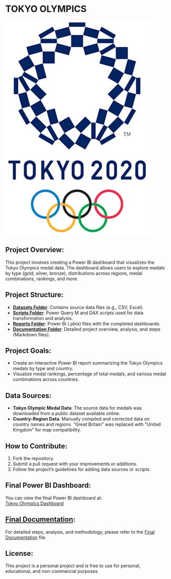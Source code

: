 # TOKYO OLYMPICS

![Tokyo Olympics](Documentation/media/4.jpg)

## Project Overview:
This project involves creating a Power BI dashboard that visualizes the Tokyo Olympics medal data. The dashboard allows users to explore medals by type (gold, silver, bronze), distributions across regions, medal combinations, rankings, and more.

## Project Structure:
- **[Datasets Folder](./Datasets/)**: Contains source data files (e.g., CSV, Excel).
- **[Scripts Folder](./Scripts/)**: Power Query M and DAX scripts used for data transformation and analysis.
- **[Reports Folder](./Reports/)**: Power BI (.pbix) files with the completed dashboards.
- **[Documentation Folder](./Documentation/)**: Detailed project overview, analysis, and steps (Markdown files).

## Project Goals:
- Create an interactive Power BI report summarizing the Tokyo Olympics medals by type and country.
- Visualize medal rankings, percentage of total medals, and various medal combinations across countries.

## Data Sources:
- **Tokyo Olympic Medal Data**: The source data for medals was downloaded from a public dataset available online.
- **Country-Region Data**: Manually compiled and corrected data on country names and regions. "Great Britain" was replaced with "United Kingdom" for map compatibility.

## How to Contribute:
1. Fork the repository.
2. Submit a pull request with your improvements or additions.
3. Follow the project’s guidelines for adding data sources or scripts.

## Final Power BI Dashboard:
You can view the final Power BI dashboard at:  
[Tokyo Olympics Dashboard](https://app.powerbi.com/view?r=eyJrIjoiNWFiYzgwM2EtNGE2Mi00ZDUyLWFiNjMtZGFkMTNiNDNlZWFmIiwidCI6IjIwODJkZTQ2LTFhZmEtNGI2NC1hNDQwLTY1NThmODBlOTg0MCIsImMiOjh9)

## **[Final Documentation](./Documentation.md)**:
For detailed steps, analysis, and methodology, please refer to the [Final Documentation](./Documentation.md) file.

## License:
This project is a personal project and is free to use for personal, educational, and non-commercial purposes.
